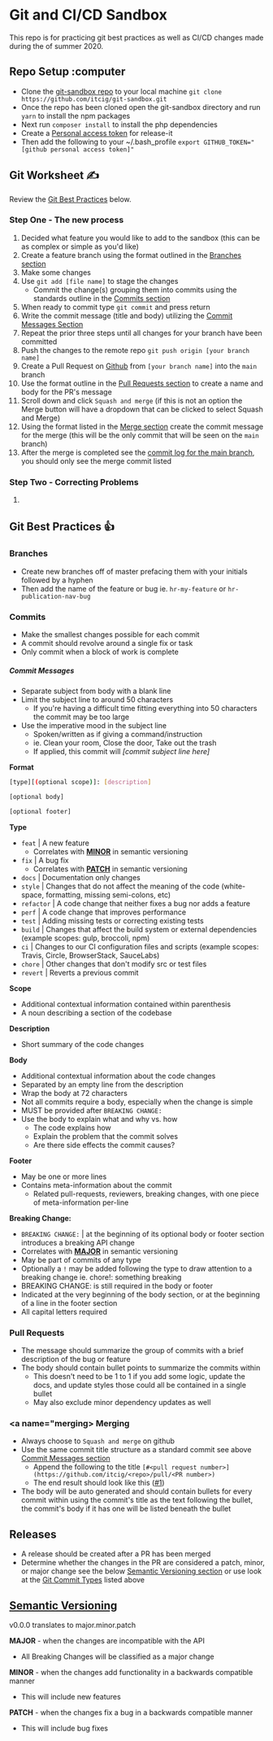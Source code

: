 # Git and CI/CD Sandbox

This repo is for practicing git best practices as well as CI/CD changes made during the of summer 2020.

## Repo Setup :computer

-   Clone the [git-sandbox repo](https://github.com/itcig/git-sandbox) to your local machine `git clone https://github.com/itcig/git-sandbox.git`
-   Once the repo has been cloned open the git-sandbox directory and run `yarn` to install the npm packages
-   Next run `composer install` to install the php dependencies
-   Create a [Personal access token](https://github.com/settings/tokens) for release-it
-   Then add the following to your ~/.bash_profile `export GITHUB_TOKEN="[github personal access token]"`

## <a name="git-worksheet"></a> Git Worksheet :writing_hand:

Review the [Git Best Practices](#git-best-practices) below.

### Step One - The new process

1. Decided what feature you would like to add to the sandbox (this can be as complex or simple as you'd like)
1. Create a feature branch using the format outlined in the [Branches section](#branches)
1. Make some changes
1. Use `git add [file name]` to stage the changes
    - Commit the change(s) grouping them into commits using the standards outline in the [Commits section](#commits)
1. When ready to commit type `git commit` and press return
1. Write the commit message (title and body) utilizing the [Commit Messages Section](#commit-messages)
1. Repeat the prior three steps until all changes for your branch have been committed
1. Push the changes to the remote repo `git push origin [your branch name]`
1. Create a Pull Request on [Github](https://github.com/itcig/git-sandbox/compare) from `[your branch name]` into the `main` branch
1. Use the format outline in the [Pull Requests section](#pull-requests) to create a name and body for the PR's message
1. Scroll down and click `Squash and merge` (if this is not an option the Merge button will have a dropdown that can be clicked to select Squash and Merge)
1. Using the format listed in the [Merge section](#merge) create the commit message for the merge (this will be the only commit that will be seen on the `main` branch)
1. After the merge is completed see the [commit log for the main branch](https://github.com/itcig/git-sandbox/commits/main), you should only see the merge commit listed

### Step Two - Correcting Problems

1.

## <a name="git-best-practices"></a> Git Best Practices :thumbsup:

### <a name="branches"></a> Branches

-   Create new branches off of master prefacing them with your initials followed by a hyphen
-   Then add the name of the feature or bug ie. `hr-my-feature` or `hr-publication-nav-bug`

### <a name="commits"></a> Commits

-   Make the smallest changes possible for each commit
-   A commit should revolve around a single fix or task
-   Only commit when a block of work is complete

##### <a name="commit-messages"></a> Commit Messages

-   Separate subject from body with a blank line
-   Limit the subject line to around 50 characters
    -   If you're having a difficult time fitting everything into 50 characters the commit may be too large
-   Use the imperative mood in the subject line
    -   Spoken/written as if giving a command/instruction
    -   ie. Clean your room, Close the door, Take out the trash
    -   If applied, this commit will _[commit subject line here]_

**Format**

```bash
[type][(optional scope)]: [description]

[optional body]

[optional footer]
```

<a name="commit-type"></a> **Type**

-   `feat` | A new feature
    -   Correlates with [**MINOR**](#minor) in semantic versioning
-   `fix` | A bug fix
    -   Correlates with [**PATCH**](#patch) in semantic versioning
-   `docs` | Documentation only changes
-   `style` | Changes that do not affect the meaning of the code (white-space, formatting, missing semi-colons, etc)
-   `refactor` | A code change that neither fixes a bug nor adds a feature
-   `perf` | A code change that improves performance
-   `test` | Adding missing tests or correcting existing tests
-   `build` | Changes that affect the build system or external dependencies (example scopes: gulp, broccoli, npm)
-   `ci` | Changes to our CI configuration files and scripts (example scopes: Travis, Circle, BrowserStack, SauceLabs)
-   `chore` | Other changes that don't modify src or test files
-   `revert` | Reverts a previous commit

**Scope**

-   Additional contextual information contained within parenthesis
-   A noun describing a section of the codebase

**Description**

-   Short summary of the code changes

**Body**

-   Additional contextual information about the code changes
-   Separated by an empty line from the description
-   Wrap the body at 72 characters
-   Not all commits require a body, especially when the change is simple
-   MUST be provided after `BREAKING CHANGE:`
-   Use the body to explain what and why vs. how
    -   The code explains how
    -   Explain the problem that the commit solves
    -   Are there side effects the commit causes?

**Footer**

-   May be one or more lines
-   Contains meta-information about the commit
    -   Related pull-requests, reviewers, breaking changes, with one piece of meta-information per-line

**Breaking Change:**

-   `BREAKING CHANGE:` | at the beginning of its optional body or footer section introduces a breaking API change
-   Correlates with [**MAJOR**](#major) in semantic versioning
-   May be part of commits of any type
-   Optionally a `!` may be added following the type to draw attention to a breaking change ie. chore!: something breaking
-   BREAKING CHANGE: is still required in the body or footer
-   Indicated at the very beginning of the body section, or at the beginning of a line in the footer section
-   All capital letters required

### <a name="pull-requests"></a> Pull Requests

-   The message should summarize the group of commits with a brief description of the bug or feature
-   The body should contain bullet points to summarize the commits within
    -   This doesn't need to be 1 to 1 if you add some logic, update the docs, and update styles those could all be contained in a single bullet
    -   May also exclude minor dependency updates as well

### <a name="merging></a> Merging

-   Always choose to `Squash and merge` on github
-   Use the same commit title structure as a standard commit see above [Commit Messages section](#commit-messages)
    -   Append the following to the title `[#<pull request number>](https://github.com/itcig/<repo>/pull/<PR number>)`
    -   The end result should look like this ([#1](https://github.com/itcig/git-sandbox/pull/1))
-   The body will be auto generated and should contain bullets for every commit within using the commit's title as the text following the bullet, the commit's body if it has one will be listed beneath the bullet

## Releases

-   A release should be created after a PR has been merged
-   Determine whether the changes in the PR are considered a patch, minor, or major change see the below [Semantic Versioning section](#semantic-versioning) or use look at the [Git Commit Types](#commit-type) listed above

## <a name="semantic-versioning"></a> [Semantic Versioning](https://semver.org/)

v0.0.0 translates to major.minor.patch

<a name="major"></a> **MAJOR** - when the changes are incompatible with the API

-   All Breaking Changes will be classified as a major change

<a name="minor"></a> **MINOR** - when the changes add functionality in a backwards compatible manner

-   This will include new features

<a name="patch"></a> **PATCH** - when the changes fix a bug in a backwards compatible manner

-   This will include bug fixes
